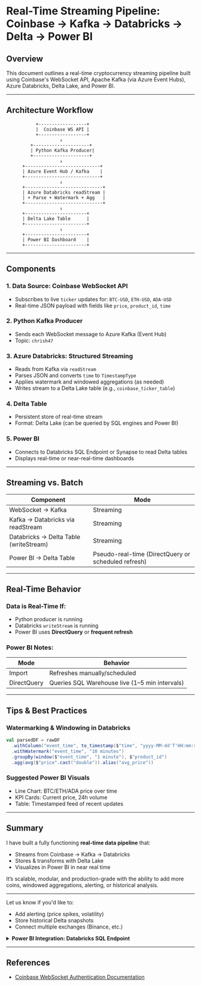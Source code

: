 # Real-Time Streaming Pipeline: Coinbase → Kafka → Databricks → Delta → Power BI

## Overview
This document outlines a real-time cryptocurrency streaming pipeline built using Coinbase's WebSocket API, Apache Kafka (via Azure Event Hubs), Azure Databricks, Delta Lake, and Power BI.

---

## Architecture Workflow

```
           +------------------+
           |  Coinbase WS API |
           +------------------+
                    ↓
         +---------------------+
         | Python Kafka Producer|
         +---------------------+
                    ↓
      +----------------------------+
      | Azure Event Hub / Kafka    |
      +----------------------------+
                    ↓
      +-----------------------------+
      | Azure Databricks readStream |
      | + Parse + Watermark + Agg   |
      +-----------------------------+
                    ↓
      +-----------------------+
      | Delta Lake Table      |
      +-----------------------+
                    ↓
      +-----------------------+
      | Power BI Dashboard    |
      +-----------------------+
```

---

## Components

### 1. **Data Source: Coinbase WebSocket API**
- Subscribes to live `ticker` updates for: `BTC-USD`, `ETH-USD`, `ADA-USD`
- Real-time JSON payload with fields like `price`, `product_id`, `time`

### 2. **Python Kafka Producer**
- Sends each WebSocket message to Azure Kafka (Event Hub)
- Topic: `chrish47`

### 3. **Azure Databricks: Structured Streaming**
- Reads from Kafka via `readStream`
- Parses JSON and converts `time` to `TimestampType`
- Applies watermark and windowed aggregations (as needed)
- Writes stream to a Delta Lake table (e.g., `coinbase_ticker_table`)

### 4. **Delta Table**
- Persistent store of real-time stream
- Format: Delta Lake (can be queried by SQL engines and Power BI)

### 5. **Power BI**
- Connects to Databricks SQL Endpoint or Synapse to read Delta tables
- Displays real-time or near-real-time dashboards

---

## Streaming vs. Batch

| Component                              | Mode                                               |
|----------------------------------------|----------------------------------------------------|
| WebSocket → Kafka                      | Streaming                                          |
| Kafka → Databricks via readStream      | Streaming                                          |
| Databricks → Delta Table (writeStream) | Streaming                                          |
| Power BI → Delta Table                 | Pseudo-real-time (DirectQuery or scheduled refresh)|

---

## Real-Time Behavior

### Data is Real-Time If:
- Python producer is running
- Databricks `writeStream` is running
- Power BI uses **DirectQuery** or **frequent refresh**

### Power BI Notes:
| Mode         | Behavior                                       |
|--------------|------------------------------------------------|
| Import       | Refreshes manually/scheduled                   |
| DirectQuery  | Queries SQL Warehouse live (1–5 min intervals) |

---

## Tips & Best Practices

### Watermarking & Windowing in Databricks
```scala
val parsedDF = rawDF
  .withColumn("event_time", to_timestamp($"time", "yyyy-MM-dd'T'HH:mm:ss.SSS'Z'"))
  .withWatermark("event_time", "10 minutes")
  .groupBy(window($"event_time", "1 minute"), $"product_id")
  .agg(avg($"price".cast("double")).alias("avg_price"))
```

### Suggested Power BI Visuals
- Line Chart: BTC/ETH/ADA price over time
- KPI Cards: Current price, 24h volume
- Table: Timestamped feed of recent updates

---

## Summary
I have built a fully functioning **real-time data pipeline** that:
- Streams from Coinbase → Kafka → Databricks
- Stores & transforms with Delta Lake
- Visualizes in Power BI in near real time

It’s scalable, modular, and production-grade with the ability to add more coins, windowed aggregations, alerting, or historical analysis.

---

Let us know if you'd like to:
- Add alerting (price spikes, volatility)
- Store historical Delta snapshots
- Connect multiple exchanges (Binance, etc.)


<details>
<summary><strong>Power BI Integration: Databricks SQL Endpoint</strong></summary>

# Step-by-Step: Databricks SQL Endpoint + Power BI

## Step 1: Start or Create a SQL Warehouse in Databricks
1. Go to your Databricks Workspace
2. In the left menu, click **SQL**
3. Click on **SQL Warehouses**
4. Either:
   - Start an existing warehouse, **OR**
   - Click **Create SQL Warehouse**:
     - Give it a name (e.g., `PowerBI Warehouse`)
     - Choose the smallest size to start
     - Set auto-stop to ~10–30 min (to avoid charges)
     - Click **Create**
5. Once it starts, **copy the JDBC/ODBC connection details** (you’ll need this for Power BI)

## Step 2: Create a Personal Access Token (if you don’t have one)
1. Click your profile icon (top right) → **User Settings**
2. Go to **Access Tokens**
3. Click **Generate New Token**
4. Name it `powerbi-access` (or whatever), click **Generate**
5. **Copy and save it** — you won’t see it again

## Step 3: Open Power BI → Get Data → Azure Databricks
1. Open **Power BI Desktop**
2. Click **Home → Get Data**
3. Search for and choose **Azure Databricks**
4. Click **Connect**
5. Paste your workspace URL:  
   Example: `https://<your-instance>.databricks.azure.com`
6. When prompted for authentication:
   - Choose **Personal Access Token**
   - Paste the token you copied earlier

## Step 4: Choose Catalog, Schema, and Table
1. After connecting, you’ll see a navigator window:
   - Choose the **Catalog** (e.g., `hive_metastore` or `your-org-catalog`)
   - Then the **Schema** (e.g., `default`)
   - Find and check the box for your Delta table: `coinbase_ticker_table`
2. Click **Load** (or **Transform Data** if you want to model it first)

</details>


---

## References
- [Coinbase WebSocket Authentication Documentation](https://docs.cdp.coinbase.com/exchange/docs/websocket-auth)
